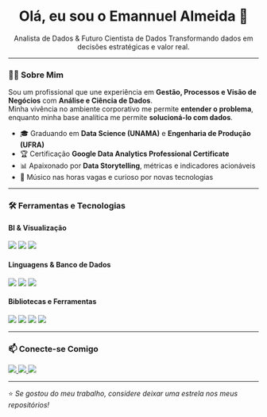 <h1 align="center">Olá, eu sou o Emannuel Almeida 👋</h1>

<p align="center">
Analista de Dados & Futuro Cientista de Dados  
Transformando dados em decisões estratégicas e valor real.
</p>

---

### 👨‍💻 Sobre Mim

Sou um profissional que une experiência em **Gestão, Processos e Visão de Negócios** com **Análise e Ciência de Dados**.  
Minha vivência no ambiente corporativo me permite **entender o problema**, enquanto minha base analítica me permite **solucioná-lo com dados**.

- 🎓 Graduando em **Data Science (UNAMA)** e **Engenharia de Produção (UFRA)**
- 🏆 Certificação **Google Data Analytics Professional Certificate**
- 📊 Apaixonado por **Data Storytelling**, métricas e indicadores acionáveis
- 🎸 Músico nas horas vagas e curioso por novas tecnologias

---

### 🛠️ Ferramentas e Tecnologias

#### **BI & Visualização**
<p>
  <img src="https://img.shields.io/badge/PowerBI-F2C811?style=for-the-badge&logo=Power%20BI&logoColor=black" />
  <img src="https://img.shields.io/badge/Looker%20Studio-4285F4?style=for-the-badge&logo=Looker&logoColor=white" />
  <img src="https://img.shields.io/badge/Excel-217346?style=for-the-badge&logo=Microsoft-Excel&logoColor=white" />
</p>

#### **Linguagens & Banco de Dados**
<p>
  <img src="https://img.shields.io/badge/Python-3776AB?style=for-the-badge&logo=python&logoColor=white" />
  <img src="https://img.shields.io/badge/SQL-003B57?style=for-the-badge&logo=database&logoColor=white" />
  <img src="https://img.shields.io/badge/MySQL-4479A1?style=for-the-badge&logo=mysql&logoColor=white" />
</p>

#### **Bibliotecas e Ferramentas**
<p>
  <img src="https://img.shields.io/badge/Pandas-150458?style=for-the-badge&logo=pandas&logoColor=white" />
  <img src="https://img.shields.io/badge/Scikit--Learn-F7931E?style=for-the-badge&logo=scikit-learn&logoColor=white" />
  <img src="https://img.shields.io/badge/Matplotlib-00599C?style=for-the-badge" />
  <img src="https://img.shields.io/badge/Git-F05032?style=for-the-badge&logo=git&logoColor=white" />
</p>

---

### 📫 Conecte-se Comigo

<p>
  <a href="https://www.linkedin.com/in/emannuel-almeida-2a3bb619a" target="_blank">
    <img src="https://img.shields.io/badge/LinkedIn-0077B5?style=for-the-badge&logo=linkedin&logoColor=white" />
  </a>
  <a href="mailto:esaengpro@gmail.com" target="_blank">
    <img src="https://img.shields.io/badge/Email-D14836?style=for-the-badge&logo=gmail&logoColor=white" />
  </a>
  <a href="#" target="_blank">
    <img src="https://img.shields.io/badge/Portfólio-1E90FF?style=for-the-badge&logo=react&logoColor=white" />
  </a>
</p>

---

⭐ *Se gostou do meu trabalho, considere deixar uma estrela nos meus repositórios!*

<!--
**Emannuel-A/Emannuel-A** is a ✨ _special_ ✨ repository because its `README.md` (this file) appears on your GitHub profile.

Here are some ideas to get you started:

- 🔭 I’m currently working on ...
- 🌱 I’m currently learning ...
- 👯 I’m looking to collaborate on ...
- 🤔 I’m looking for help with ...
- 💬 Ask me about ...
- 📫 How to reach me: ...
- 😄 Pronouns: ...
- ⚡ Fun fact: ...
-->
